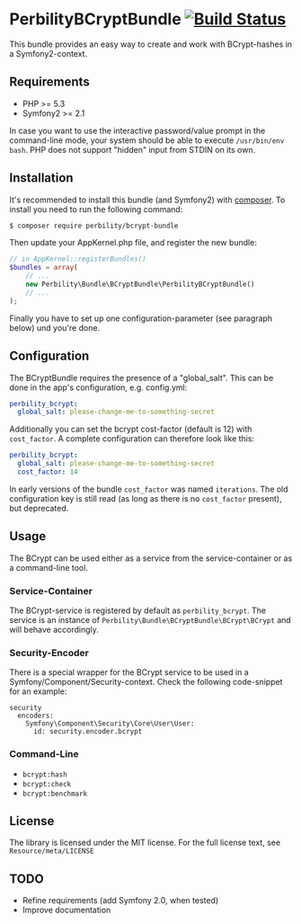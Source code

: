 PerbilityBCryptBundle  [![Build Status](https://travis-ci.org/PERBILITY/BCryptBundle.png)](https://travis-ci.org/PERBILITY/BCryptBundle)
=====================
This bundle provides an easy way to create and work with BCrypt-hashes in a Symfony2-context.


Requirements
------------
- PHP >= 5.3
- Symfony2 >= 2.1

In case you want to use the interactive password/value prompt in the command-line mode, your system should be able to execute `/usr/bin/env bash`. PHP does not support "hidden" input from STDIN on its own.


Installation
------------
It's recommended to install this bundle (and Symfony2) with [composer](http://getcomposer.org). To install you need to run the following command:

``` bash
$ composer require perbility/bcrypt-bundle
```

Then update your AppKernel.php file, and register the new bundle:

``` php
// in AppKernel::registerBundles()
$bundles = array(
    // ...
    new Perbility\Bundle\BCryptBundle\PerbilityBCryptBundle()
    // ...
);
```

Finally you have to set up one configuration-parameter (see paragraph below) und you're done.


Configuration
-------------
The BCryptBundle requires the presence of a "global_salt". This can be done in the app's configuration, e.g. config.yml:

``` yml
perbility_bcrypt:
  global_salt: please-change-me-to-something-secret
```

Additionally you can set the bcrypt cost-factor (default is 12) with `cost_factor`. A complete configuration can therefore look like this:

``` yml
perbility_bcrypt:
  global_salt: please-change-me-to-something-secret
  cost_factor: 14
```

In early versions of the bundle `cost_factor` was named `iterations`. The old configuration key is still read (as long as there is no `cost_factor` present), but deprecated.


Usage
-----
The BCrypt can be used either as a service from the service-container or as a command-line tool.

### Service-Container
The BCrypt-service is registered by default as `perbility_bcrypt`. The service is an instance of `Perbility\Bundle\BCryptBundle\BCrypt\BCrypt` and will behave accordingly.

### Security-Encoder
There is a special wrapper for the BCrypt service to be used in a Symfony/Component/Security-context. Check the following code-snippet for an example:

    security
      encoders:
        Symfony\Component\Security\Core\User\User:
          id: security.encoder.bcrypt
          
          

### Command-Line
- `bcrypt:hash` 
- `bcrypt:check`
- `bcrypt:benchmark`


License
-------
The library is licensed under the MIT license. For the full license text, see `Resource/meta/LICENSE`


TODO
----
- Refine requirements (add Symfony 2.0, when tested)
- Improve documentation
